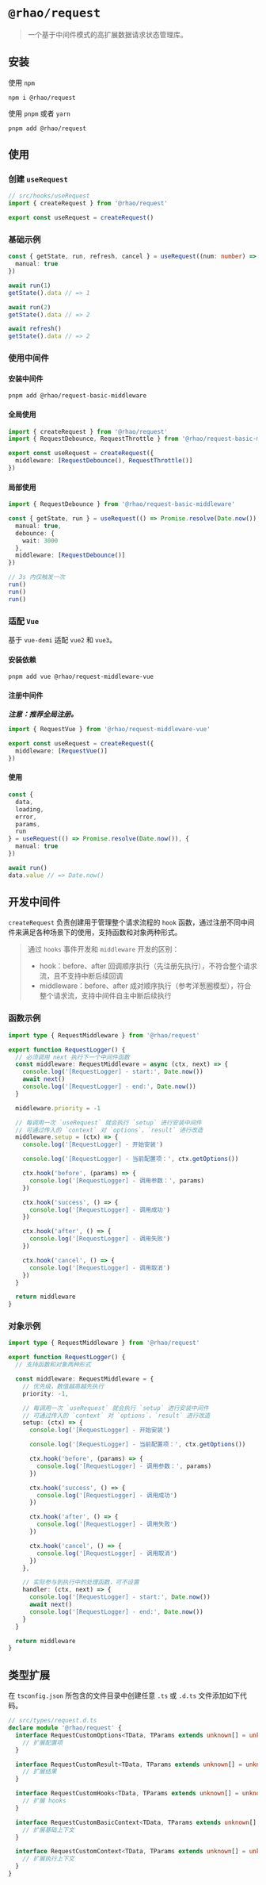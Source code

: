 # `@rhao/request`

> 一个基于中间件模式的高扩展数据请求状态管理库。

## 安装

使用 `npm`

```shell
npm i @rhao/request
```

使用 `pnpm` 或者 `yarn`

```shell
pnpm add @rhao/request
```

## 使用

### 创建 `useRequest`

```ts
// src/hooks/useRequest
import { createRequest } from '@rhao/request'

export const useRequest = createRequest()
```

### 基础示例

```ts
const { getState, run, refresh, cancel } = useRequest((num: number) => Promise.resolve(num), {
  manual: true
})

await run(1)
getState().data // => 1

await run(2)
getState().data // => 2

await refresh()
getState().data // => 2
```

### 使用中间件

#### 安装中间件

```shell
pnpm add @rhao/request-basic-middleware
```

#### 全局使用

```ts
import { createRequest } from '@rhao/request'
import { RequestDebounce, RequestThrottle } from '@rhao/request-basic-middleware'

export const useRequest = createRequest({
  middleware: [RequestDebounce(), RequestThrottle()]
})
```

#### 局部使用

```ts
import { RequestDebounce } from '@rhao/request-basic-middleware'

const { getState, run } = useRequest(() => Promise.resolve(Date.now()), {
  manual: true,
  debounce: {
    wait: 3000
  },
  middleware: [RequestDebounce()]
})

// 3s 内仅触发一次
run()
run()
run()
```

### 适配 `Vue`

基于 `vue-demi` 适配 `vue2` 和 `vue3`。

#### 安装依赖

```shell
pnpm add vue @rhao/request-middleware-vue
```

#### 注册中间件

***注意：推荐全局注册。***

```ts
import { RequestVue } from '@rhao/request-middleware-vue'

export const useRequest = createRequest({
  middleware: [RequestVue()]
})
```

#### 使用

```ts
const {
  data,
  loading,
  error,
  params,
  run
} = useRequest(() => Promise.resolve(Date.now()), {
  manual: true
})

await run()
data.value // => Date.now()
```

## 开发中间件

`createRequest` 负责创建用于管理整个请求流程的 `hook` 函数，通过注册不同中间件来满足各种场景下的使用，支持函数和对象两种形式。

> 通过 `hooks` 事件开发和 `middleware` 开发的区别：
>  - hook：before、after 回调顺序执行（先注册先执行），不符合整个请求流，且不支持中断后续回调
>  - middleware：before、after 成对顺序执行（参考洋葱圈模型），符合整个请求流，支持中间件自主中断后续执行


### 函数示例

```ts
import type { RequestMiddleware } from '@rhao/request'

export function RequestLogger() {
  // 必须调用 next 执行下一个中间件函数
  const middleware: RequestMiddleware = async (ctx, next) => {
    console.log('[RequestLogger] - start:', Date.now())
    await next()
    console.log('[RequestLogger] - end:', Date.now())
  }

  middleware.priority = -1

  // 每调用一次 `useRequest` 就会执行 `setup` 进行安装中间件
  // 可通过传入的 `context` 对 `options`、`result` 进行改造
  middleware.setup = (ctx) => {
    console.log('[RequestLogger] - 开始安装')

    console.log('[RequestLogger] - 当前配置项：', ctx.getOptions())

    ctx.hook('before', (params) => {
      console.log('[RequestLogger] - 调用参数：', params)
    })

    ctx.hook('success', () => {
      console.log('[RequestLogger] - 调用成功')
    })

    ctx.hook('after', () => {
      console.log('[RequestLogger] - 调用失败')
    })

    ctx.hook('cancel', () => {
      console.log('[RequestLogger] - 调用取消')
    })
  }

  return middleware
}
```

### 对象示例

```ts
import type { RequestMiddleware } from '@rhao/request'

export function RequestLogger() {
  // 支持函数和对象两种形式

  const middleware: RequestMiddleware = {
    // 优先级，数值越高越先执行
    priority: -1,

    // 每调用一次 `useRequest` 就会执行 `setup` 进行安装中间件
    // 可通过传入的 `context` 对 `options`、`result` 进行改造
    setup: (ctx) => {
      console.log('[RequestLogger] - 开始安装')

      console.log('[RequestLogger] - 当前配置项：', ctx.getOptions())

      ctx.hook('before', (params) => {
        console.log('[RequestLogger] - 调用参数：', params)
      })

      ctx.hook('success', () => {
        console.log('[RequestLogger] - 调用成功')
      })

      ctx.hook('after', () => {
        console.log('[RequestLogger] - 调用失败')
      })

      ctx.hook('cancel', () => {
        console.log('[RequestLogger] - 调用取消')
      })
    },

    // 实际参与到执行中的处理函数，可不设置
    handler: (ctx, next) => {
      console.log('[RequestLogger] - start:', Date.now())
      await next()
      console.log('[RequestLogger] - end:', Date.now())
    }
  }

  return middleware
}
```

## 类型扩展

在 `tsconfig.json` 所包含的文件目录中创建任意 `.ts` 或 `.d.ts` 文件添加如下代码。

```ts
// src/types/request.d.ts
declare module '@rhao/request' {
  interface RequestCustomOptions<TData, TParams extends unknown[] = unknown[]> {
    // 扩展配置项
  }

  interface RequestCustomResult<TData, TParams extends unknown[] = unknown[]> {
    // 扩展结果
  }

  interface RequestCustomHooks<TData, TParams extends unknown[] = unknown[]> {
    // 扩展 hooks
  }

  interface RequestCustomBasicContext<TData, TParams extends unknown[] = unknown[]> {
    // 扩展基础上下文
  }

  interface RequestCustomContext<TData, TParams extends unknown[] = unknown[]> {
    // 扩展执行上下文
  }
}
```